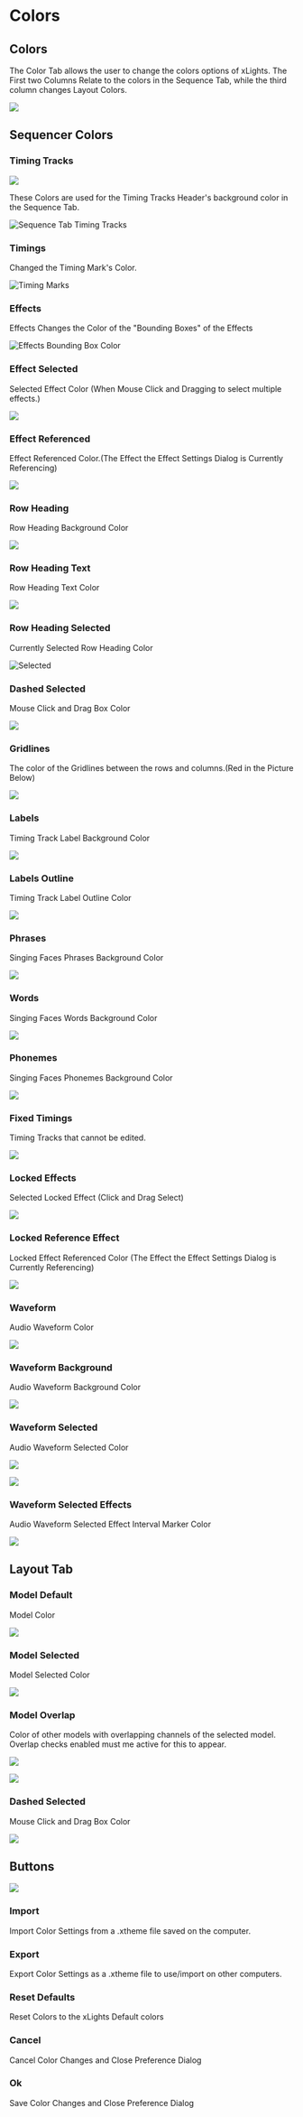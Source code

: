 # Colors

## Colors

The Color Tab allows the user to change the colors options of xLights. The First two Columns Relate to the colors in the Sequence Tab, while the third column changes Layout Colors.

![](<../../../../.gitbook/assets/image (724).png>)

## Sequencer Colors

### Timing Tracks

![](<../../../../.gitbook/assets/image (581).png>)

These Colors are used for the Timing Tracks Header's background color in the Sequence Tab.

![Sequence Tab Timing Tracks](<../../../../.gitbook/assets/image (588).png>)

### Timings

Changed the Timing Mark's Color.

![Timing Marks](<../../../../.gitbook/assets/image (412).png>)

### Effects

Effects Changes the Color of the "Bounding Boxes" of the Effects

![Effects Bounding Box Color](<../../../../.gitbook/assets/image (670).png>)

### Effect Selected

Selected Effect Color (When Mouse Click and Dragging to select multiple effects.)

![](<../../../../.gitbook/assets/image (665).png>)

### Effect Referenced

Effect Referenced Color.(The Effect the Effect Settings Dialog is Currently Referencing)

![](<../../../../.gitbook/assets/image (468).png>)

### Row Heading

Row Heading Background Color

![](<../../../../.gitbook/assets/image (679).png>)

### Row Heading Text

Row Heading Text Color

![](<../../../../.gitbook/assets/image (353) (1).png>)

### Row Heading Selected

Currently Selected Row Heading Color

![Selected](<../../../../.gitbook/assets/image (6) (1).png>)

### Dashed Selected

Mouse Click and Drag Box Color

![](<../../../../.gitbook/assets/image (440).png>)

### Gridlines

The color of the Gridlines between the rows and columns.(Red in the Picture Below)

![](<../../../../.gitbook/assets/image (176).png>)

### Labels

Timing Track Label Background Color

![](<../../../../.gitbook/assets/image (319).png>)

### Labels Outline

Timing Track Label Outline Color

![](<../../../../.gitbook/assets/image (140).png>)

### Phrases

Singing Faces Phrases Background Color

![](<../../../../.gitbook/assets/image (791).png>)

### Words

Singing Faces Words Background Color

![](<../../../../.gitbook/assets/image (782).png>)

### Phonemes

Singing Faces Phonemes Background Color

![](<../../../../.gitbook/assets/image (217) (1).png>)

### Fixed Timings

Timing Tracks that cannot be edited.

![](<../../../../.gitbook/assets/image (562).png>)

### Locked Effects

Selected Locked Effect (Click and Drag Select)

![](<../../../../.gitbook/assets/image (430).png>)

### Locked Reference Effect

Locked Effect Referenced Color (The Effect the Effect Settings Dialog is Currently Referencing)

![](<../../../../.gitbook/assets/image (396).png>)

### Waveform

Audio Waveform Color

![](<../../../../.gitbook/assets/image (582) (1).png>)

### Waveform Background

Audio Waveform Background Color

![](<../../../../.gitbook/assets/image (627).png>)

### Waveform Selected

Audio Waveform Selected Color

![](<../../../../.gitbook/assets/image (627).png>)

![](<../../../../.gitbook/assets/image (668).png>)

### Waveform Selected Effects

Audio Waveform Selected Effect Interval Marker Color

![](<../../../../.gitbook/assets/image (465).png>)

## Layout Tab

### Model Default

Model Color

![](<../../../../.gitbook/assets/image (740).png>)

### Model Selected

Model Selected Color

![](<../../../../.gitbook/assets/image (738) (1).png>)

### Model Overlap

Color of other models with overlapping channels of the selected model. Overlap checks enabled must me active for this to appear.

![](<../../../../.gitbook/assets/image (59) (1).png>)

![](<../../../../.gitbook/assets/image (701).png>)

### Dashed Selected

Mouse Click and Drag Box Color

![](<../../../../.gitbook/assets/image (69) (1).png>)

## Buttons

![](<../../../../.gitbook/assets/image (757).png>)

### Import

Import Color Settings from a .xtheme file saved on the computer.

### Export

Export Color Settings as a .xtheme file to use/import on other computers.

### Reset Defaults

Reset Colors to the xLights Default colors

### Cancel

Cancel Color Changes and Close Preference Dialog

### Ok

Save Color Changes and Close Preference Dialog
